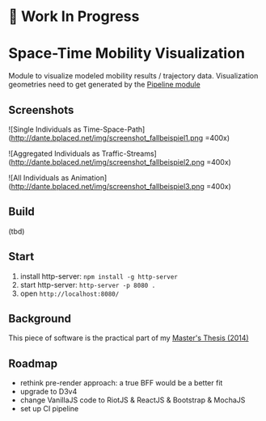 # :construction_worker: Work In Progress

# Space-Time Mobility Visualization

Module to visualize modeled mobility results / trajectory data. Visualization geometries need to get generated by the [Pipeline module](https://github.com/teeschke/space-time-mobility-vis-pipeline)

## Screenshots

![Single Individuals as Time-Space-Path](http://dante.bplaced.net/img/screenshot_fallbeispiel1.png =400x)

![Aggregated Individuals as Traffic-Streams](http://dante.bplaced.net/img/screenshot_fallbeispiel2.png =400x)

![All Individuals as Animation](http://dante.bplaced.net/img/screenshot_fallbeispiel3.png =400x)

## Build

(tbd)

## Start

1. install http-server: `npm install -g http-server`
2. start http-server: `http-server -p 8080 .`
3. open `http://localhost:8080/`

## Background

This piece of software is the practical part of my [Master's Thesis (2014)](MA_Daniel_Teske_2014.pdf)

## Roadmap

- rethink pre-render approach: a true BFF would be a better fit
- upgrade to D3v4
- change VanillaJS code to RiotJS & ReactJS & Bootstrap & MochaJS
- set up CI pipeline

